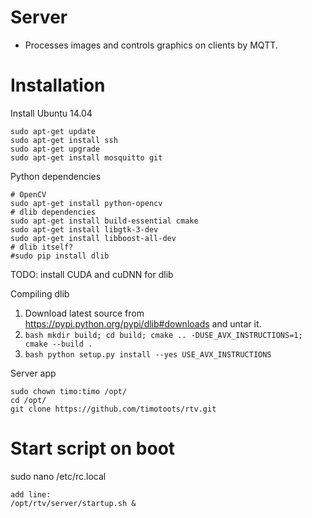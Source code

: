 # Server

* Processes images and controls graphics on clients by MQTT.


# Installation

Install Ubuntu 14.04

	sudo apt-get update
	sudo apt-get install ssh
	sudo apt-get upgrade
	sudo apt-get install mosquitto git 

Python dependencies

	# OpenCV
	sudo apt-get install python-opencv
	# dlib dependencies
	sudo apt-get install build-essential cmake
	sudo apt-get install libgtk-3-dev
	sudo apt-get install libboost-all-dev
	# dlib itself?
	#sudo pip install dlib

TODO: install CUDA and cuDNN for dlib

Compiling dlib

1. Download latest source from https://pypi.python.org/pypi/dlib#downloads and untar it.
2. `bash mkdir build; cd build; cmake .. -DUSE_AVX_INSTRUCTIONS=1; cmake --build . `
3. `bash python setup.py install --yes USE_AVX_INSTRUCTIONS `

Server app

	sudo chown timo:timo /opt/
	cd /opt/
	git clone https://github.com/timotoots/rtv.git

# Start script on boot

sudo nano /etc/rc.local

	add line:
	/opt/rtv/server/startup.sh &
